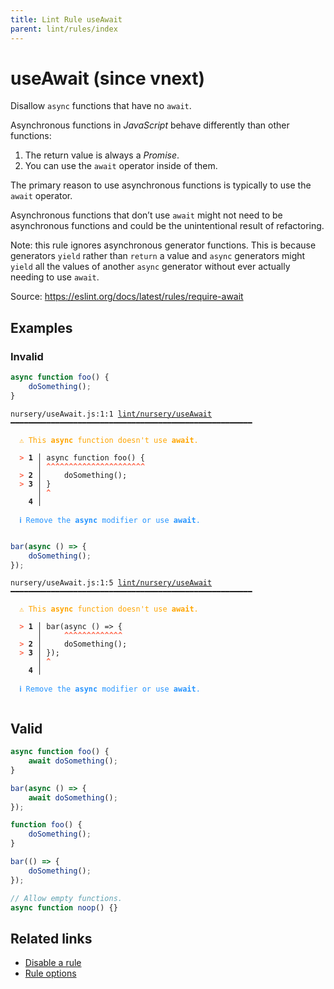 ```yaml
---
title: Lint Rule useAwait
parent: lint/rules/index
---
```


# useAwait (since vnext)

Disallow `async` functions that have no `await`.

Asynchronous functions in _JavaScript_ behave differently than other functions:

1. The return value is always a _Promise_.
2. You can use the `await` operator inside of them.

The primary reason to use asynchronous functions is typically to use the
`await` operator.

Asynchronous functions that don’t use `await` might not need to be asynchronous
functions and could be the unintentional result of refactoring.

Note: this rule ignores asynchronous generator functions.
This is because generators `yield` rather than `return` a value and `async` generators might
`yield` all the values of another `async` generator without ever actually needing to use `await`.

Source: https://eslint.org/docs/latest/rules/require-await

## Examples

### Invalid

```jsx
async function foo() {
    doSomething();
}
```

<pre class="language-text"><code class="language-text">nursery/useAwait.js:1:1 <a href="https://docs.rome.tools/lint/rules/useAwait">lint/nursery/useAwait</a> ━━━━━━━━━━━━━━━━━━━━━━━━━━━━━━━━━━━━━━━━━━━━━━━━━━━━━━

<strong><span style="color: Orange;">  </span></strong><strong><span style="color: Orange;">⚠</span></strong> <span style="color: Orange;">This </span><span style="color: Orange;"><strong>async</strong></span><span style="color: Orange;"> function doesn't use </span><span style="color: Orange;"><strong>await</strong></span><span style="color: Orange;">.</span>
  
<strong><span style="color: Tomato;">  </span></strong><strong><span style="color: Tomato;">&gt;</span></strong> <strong>1 │ </strong>async function foo() {
   <strong>   │ </strong><strong><span style="color: Tomato;">^</span></strong><strong><span style="color: Tomato;">^</span></strong><strong><span style="color: Tomato;">^</span></strong><strong><span style="color: Tomato;">^</span></strong><strong><span style="color: Tomato;">^</span></strong><strong><span style="color: Tomato;">^</span></strong><strong><span style="color: Tomato;">^</span></strong><strong><span style="color: Tomato;">^</span></strong><strong><span style="color: Tomato;">^</span></strong><strong><span style="color: Tomato;">^</span></strong><strong><span style="color: Tomato;">^</span></strong><strong><span style="color: Tomato;">^</span></strong><strong><span style="color: Tomato;">^</span></strong><strong><span style="color: Tomato;">^</span></strong><strong><span style="color: Tomato;">^</span></strong><strong><span style="color: Tomato;">^</span></strong><strong><span style="color: Tomato;">^</span></strong><strong><span style="color: Tomato;">^</span></strong><strong><span style="color: Tomato;">^</span></strong><strong><span style="color: Tomato;">^</span></strong><strong><span style="color: Tomato;">^</span></strong><strong><span style="color: Tomato;">^</span></strong>
<strong><span style="color: Tomato;">  </span></strong><strong><span style="color: Tomato;">&gt;</span></strong> <strong>2 │ </strong>    doSomething();
<strong><span style="color: Tomato;">  </span></strong><strong><span style="color: Tomato;">&gt;</span></strong> <strong>3 │ </strong>}
   <strong>   │ </strong><strong><span style="color: Tomato;">^</span></strong>
    <strong>4 │ </strong>
  
<strong><span style="color: rgb(38, 148, 255);">  </span></strong><strong><span style="color: rgb(38, 148, 255);">ℹ</span></strong> <span style="color: rgb(38, 148, 255);">Remove the </span><span style="color: rgb(38, 148, 255);"><strong>async</strong></span><span style="color: rgb(38, 148, 255);"> modifier or use </span><span style="color: rgb(38, 148, 255);"><strong>await</strong></span><span style="color: rgb(38, 148, 255);">.</span>
  
</code></pre>

```jsx
bar(async () => {
    doSomething();
});
```

<pre class="language-text"><code class="language-text">nursery/useAwait.js:1:5 <a href="https://docs.rome.tools/lint/rules/useAwait">lint/nursery/useAwait</a> ━━━━━━━━━━━━━━━━━━━━━━━━━━━━━━━━━━━━━━━━━━━━━━━━━━━━━━

<strong><span style="color: Orange;">  </span></strong><strong><span style="color: Orange;">⚠</span></strong> <span style="color: Orange;">This </span><span style="color: Orange;"><strong>async</strong></span><span style="color: Orange;"> function doesn't use </span><span style="color: Orange;"><strong>await</strong></span><span style="color: Orange;">.</span>
  
<strong><span style="color: Tomato;">  </span></strong><strong><span style="color: Tomato;">&gt;</span></strong> <strong>1 │ </strong>bar(async () =&gt; {
   <strong>   │ </strong>    <strong><span style="color: Tomato;">^</span></strong><strong><span style="color: Tomato;">^</span></strong><strong><span style="color: Tomato;">^</span></strong><strong><span style="color: Tomato;">^</span></strong><strong><span style="color: Tomato;">^</span></strong><strong><span style="color: Tomato;">^</span></strong><strong><span style="color: Tomato;">^</span></strong><strong><span style="color: Tomato;">^</span></strong><strong><span style="color: Tomato;">^</span></strong><strong><span style="color: Tomato;">^</span></strong><strong><span style="color: Tomato;">^</span></strong><strong><span style="color: Tomato;">^</span></strong><strong><span style="color: Tomato;">^</span></strong>
<strong><span style="color: Tomato;">  </span></strong><strong><span style="color: Tomato;">&gt;</span></strong> <strong>2 │ </strong>    doSomething();
<strong><span style="color: Tomato;">  </span></strong><strong><span style="color: Tomato;">&gt;</span></strong> <strong>3 │ </strong>});
   <strong>   │ </strong><strong><span style="color: Tomato;">^</span></strong>
    <strong>4 │ </strong>
  
<strong><span style="color: rgb(38, 148, 255);">  </span></strong><strong><span style="color: rgb(38, 148, 255);">ℹ</span></strong> <span style="color: rgb(38, 148, 255);">Remove the </span><span style="color: rgb(38, 148, 255);"><strong>async</strong></span><span style="color: rgb(38, 148, 255);"> modifier or use </span><span style="color: rgb(38, 148, 255);"><strong>await</strong></span><span style="color: rgb(38, 148, 255);">.</span>
  
</code></pre>

## Valid

```jsx
async function foo() {
    await doSomething();
}
```

```jsx
bar(async () => {
    await doSomething();
});
```

```jsx
function foo() {
    doSomething();
}
```

```jsx
bar(() => {
    doSomething();
});
```

```jsx
// Allow empty functions.
async function noop() {}
```

## Related links

- [Disable a rule](/linter/#disable-a-lint-rule)
- [Rule options](/linter/#rule-options)
